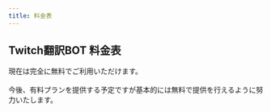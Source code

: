 ```yaml
---
title: 料金表
---
```


## Twitch翻訳BOT 料金表

現在は完全に無料でご利用いただけます。
<br></br>今後、有料プランを提供する予定ですが基本的には無料で提供を行えるように努力いたします。